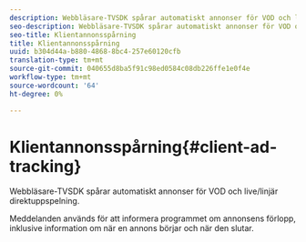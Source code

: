 ```yaml
---
description: Webbläsare-TVSDK spårar automatiskt annonser för VOD och live/linjär direktuppspelning.
seo-description: Webbläsare-TVSDK spårar automatiskt annonser för VOD och live/linjär direktuppspelning.
seo-title: Klientannonsspårning
title: Klientannonsspårning
uuid: b304d44a-b880-4868-8bc4-257e60120cfb
translation-type: tm+mt
source-git-commit: 040655d8ba5f91c98ed0584c08db226ffe1e0f4e
workflow-type: tm+mt
source-wordcount: '64'
ht-degree: 0%

---
```



# Klientannonsspårning{#client-ad-tracking}

Webbläsare-TVSDK spårar automatiskt annonser för VOD och live/linjär direktuppspelning.

Meddelanden används för att informera programmet om annonsens förlopp, inklusive information om när en annons börjar och när den slutar.
